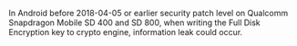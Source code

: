 In Android before 2018-04-05 or earlier security patch level on Qualcomm Snapdragon Mobile SD 400 and SD 800, when writing the Full Disk Encryption key to crypto engine, information leak could occur.
